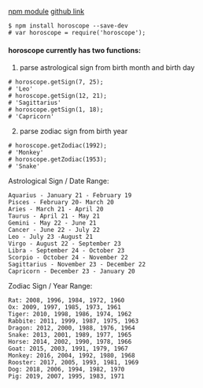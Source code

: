 [npm module](https://www.npmjs.com/package/horoscope)
[github link](https://github.com/gcwelborn/horoscope)

```
$ npm install horoscope --save-dev
# var horoscope = require('horoscope');
```

#### horoscope currently has two functions:

1. parse astrological sign from birth month and birth day

```
# horoscope.getSign(7, 25);
# 'Leo'
# horoscope.getSign(12, 21);
# 'Sagittarius'
# horoscope.getSign(1, 18);
# 'Capricorn'
```

2. parse zodiac sign from birth year

```
# horoscope.getZodiac(1992);
# 'Monkey'
# horoscope.getZodiac(1953);
# 'Snake'
```

Astrological Sign / Date Range:
```
Aquarius - January 21 - February 19
Pisces - February 20- March 20
Aries - March 21 - April 20
Taurus - April 21 - May 21
Gemini - May 22 - June 21
Cancer - June 22 - July 22
Leo - July 23 -August 21
Virgo - August 22 - September 23
Libra - September 24 - October 23
Scorpio - October 24 - November 22
Sagittarius - November 23 - December 22
Capricorn - December 23 - January 20
```

Zodiac Sign / Year Range:
```
Rat: 2008, 1996, 1984, 1972, 1960
Ox: 2009, 1997, 1985, 1973, 1961
Tiger: 2010, 1998, 1986, 1974, 1962
Rabbite: 2011, 1999, 1987, 1975, 1963
Dragon: 2012, 2000, 1988, 1976, 1964
Snake: 2013, 2001, 1989, 1977, 1965
Horse: 2014, 2002, 1990, 1978, 1966
Goat: 2015, 2003, 1991, 1979, 1967
Monkey: 2016, 2004, 1992, 1980, 1968
Rooster: 2017, 2005, 1993, 1981, 1969
Dog: 2018, 2006, 1994, 1982, 1970
Pig: 2019, 2007, 1995, 1983, 1971
```
